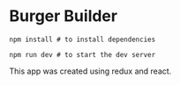 #  Burger Builder



```
npm install # to install dependencies
```
```
npm run dev # to start the dev server
```

This app was created using redux and react.

